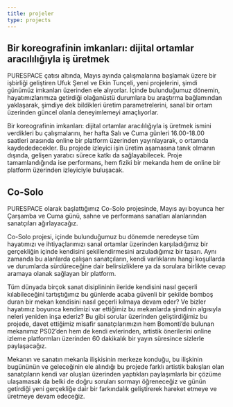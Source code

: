 ```yaml
---
title: projeler
type: projects
---
```

## Bir koreografinin imkanları: dijital ortamlar aracılılığıyla iş üretmek

PURESPACE çatısı altında, Mayıs ayında çalışmalarına başlamak üzere bir işbirliği geliştiren Ufuk Şenel ve Ekin Tunçeli, yeni projelerini, şimdi günümüz imkanları üzerinden ele alıyorlar. İçinde bulunduğumuz dönemin, hayatımızlarımıza getirdiği olağanüstü durumlara bu araştırma bağlamından yaklaşarak, şimdiye dek bildikleri üretim parametrelerini, sanal bir ortam üzerinden güncel olanla deneyimlemeyi amaçlıyorlar.

Bir koreografinin imkanları: dijital ortamlar aracılılığıyla iş üretmek ismini verdikleri bu çalışmalarını, her hafta Salı ve Cuma günleri 16.00-18.00 saatleri arasında online bir platform üzerinden yayınlayarak, o ortamda kaydededecekler. Bu projede izleyici işin üretim aşamasına tanık olmanın dışında, gelişen yaratıcı sürece katkı da sağlayabilecek. Proje tamamlandığında ise performans, hem fiziki bir mekanda hem de online bir platform üzerinden izleyiciyle buluşacak.

## Co-Solo<a name="cosolo"></a>

PURESPACE olarak başlattığımız Co-Solo projesinde, Mayıs ayı boyunca her Çarşamba ve Cuma günü, sahne ve performans sanatları alanlarından sanatçıları ağırlayacağız.

Co-Solo projesi, içinde bulunduğumuz bu dönemde neredeyse tüm hayatımızı ve ihtiyaçlarımızı sanal ortamlar üzerinden karşıladığımız bir gerçekliğin içinde kendisini şekillendirmesini arzuladığımız bir tasarı. Aynı zamanda bu alanlarda çalışan sanatçıların, kendi varlıklarını hangi koşullarda ve durumlarda sürdüreceğine dair belirsizliklere ya da sorulara birlikte cevap aramaya olanak sağlayan bir platform.

Tüm dünyada birçok sanat disiplininin ileride kendisini nasıl geçerli kılabileceğini tartıştığımız bu günlerde acaba güvenli bir şekilde bomboş duran bir mekan kendisini nasıl geçerli kılmaya devam eder? Ve bizler hayatımız boyunca kendimizi var ettiğimiz bu mekanlarda şimdinin algısıyla neleri yeniden inşa ederiz? Bu gibi sorular üzerinden geliştirdiğimiz bu projede, davet ettiğimiz misafir sanatçılarımızın hem Bomonti’de bulunan mekanımız PS02’den hem de kendi evlerinden, artistik önerilerini online izleme platformları üzerinden 60 dakikalık bir yayın süresince sizlerle paylaşacağız.

Mekanın ve sanatın mekanla ilişkisinin merkeze konduğu, bu ilişkinin bugününün ve geleceğinin ele alındığı bu projede farklı artistik bakışları olan sanatçıların kendi var oluşları üzerinden yaptıkları paylaşımlarla bir çözüme ulaşamasak da belki de doğru soruları sormayı öğreneceğiz ve günün getirdiği yeni gerçekliğe dair bir farkındalık geliştirerek hareket etmeye ve üretmeye devam edeceğiz.
